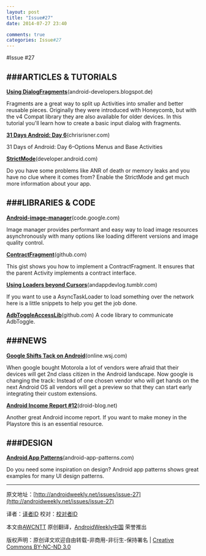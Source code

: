 ```yaml
---
layout: post
title: "Issue#27"
date: 2014-07-27 23:40

comments: true
categories: Issue#27
---
```


#Issue #27

###ARTICLES & TUTORIALS
---

[**Using DialogFragments**](http://android-developers.blogspot.de/2012/05/using-dialogfragments.html)(android-developers.blogspot.de)

Fragments are a great way to split up Activities into smaller and better reusable pieces. Originally they were introduced with Honeycomb, but with the v4 Compat library they are also available for older devices. In this tutorial you'll learn how to create a basic input dialog with fragments.

[**31 Days Android: Day 6**](http://chrisrisner.com/31-Days-of-Android--Day-6–Options-Menus-and-Base-Activities)(chrisrisner.com)

31 Days of Android: Day 6–Options Menus and Base Activities

[**StrictMode**](https://developer.android.com/reference/android/os/StrictMode.html)(developer.android.com)

Do you have some problems like ANR of death or memory leaks and you have no clue where it comes from? Enable the StrictMode and get much more information about your app.

###LIBRARIES & CODE
---

[**Android-image-manager**](http://code.google.com/p/android-image-manager/)(code.google.com)

Image manager provides performant and easy way to load image resources asynchronously with many options like loading different versions and image quality control.

[**ContractFragment**](https://gist.github.com/2621173)(github.com)

This gist shows you how to implement a ContractFragment. It ensures that the parent Activity implements a contract interface.

[**Using Loaders beyond Cursors**](http://andappdevlog.tumblr.com/post/6756906908/using-loaders-beyond-cursors)(andappdevlog.tumblr.com)

If you want to use a AsyncTaskLoader to load something over the network here is a little snippets to help you get the job done.

[**AdbToggleAccessLib**](https://github.com/ramdroid/AdbToggleAccessLib)(github.com)
A code library to communicate AdbToggle.

###NEWS
---

[**Google Shifts Tack on Android**](http://online.wsj.com/article/SB10001424052702304371504577406511931421118.html)(online.wsj.com)

When google bought Motorola a lot of vendors were afraid that their devices will get 2nd class citizen in the Android landscape. Now google is changing the track: Instead of one chosen vendor who will get hands on the next Android OS all vendors will get a preview so that they can start early integrating their custom extensions.

 
[**Android Income Report #12**](http://droid-blog.net/2012/05/13/android-income-report-12-may-12/)(droid-blog.net)

Another great Android income report. If you want to make money in the Playstore this is an essential resource.

###DESIGN
---

[**Android App Patterns**](http://www.android-app-patterns.com/)(android-app-patterns.com)

Do you need some inspiration on design? Android app patterns shows great examples for many UI design patterns.


---


原文地址：[http://androidweekly.net/issues/issue-27](http://androidweekly.net/issues/issue-27)

译者：[译者ID](https://github.com/译者ID) 校对：[校对者ID](https://github.com/校对者ID)

本文由[AWCNTT](https://github.com/AWCNTT) 原创翻译，[AndroidWeekly中国](http://www.androidweekly.cn/) 荣誉推出

版权声明：原创译文欢迎自由转载-非商用-非衍生-保持署名 | [Creative Commons BY-NC-ND 3.0](http://creativecommons.org/licenses/by-nc-nd/3.0/deed.zh)